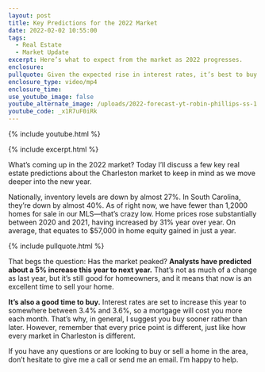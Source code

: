 ```yaml
---
layout: post
title: Key Predictions for the 2022 Market
date: 2022-02-02 10:55:00
tags:
  - Real Estate
  - Market Update
excerpt: Here’s what to expect from the market as 2022 progresses.
enclosure:
pullquote: Given the expected rise in interest rates, it’s best to buy sooner than later.
enclosure_type: video/mp4
enclosure_time:
use_youtube_image: false
youtube_alternate_image: /uploads/2022-forecast-yt-robin-phillips-ss-1.jpg
youtube_code: _x1R7uF0iRk
---
```

{% include youtube.html %}

{% include excerpt.html %}

What’s coming up in the 2022 market? Today I’ll discuss a few key real estate predictions about the Charleston market to keep in mind as we move deeper into the new year.

Nationally, inventory levels are down by almost 27%. In South Carolina, they’re down by almost 40%. As of right now, we have fewer than 1,2000 homes for sale in our MLS—that’s crazy low. Home prices rose substantially between 2020 and 2021, having increased by 31% year over year. On average, that equates to $57,000 in home equity gained in just a year.

{% include pullquote.html %}

That begs the question: Has the market peaked? **Analysts have predicted about a 5% increase this year to next year.** That’s not as much of a change as last year, but it’s still good for homeowners, and it means that now is an excellent time to sell your home.

**It’s also a good time to buy.** Interest rates are set to increase this year to somewhere between 3.4% and 3.6%, so a mortgage will cost you more each month. That’s why, in general, I suggest you buy sooner rather than later. However, remember that every price point is different, just like how every market in Charleston is different.

If you have any questions or are looking to buy or sell a home in the area, don’t hesitate to give me a call or send me an email. I’m happy to help.
